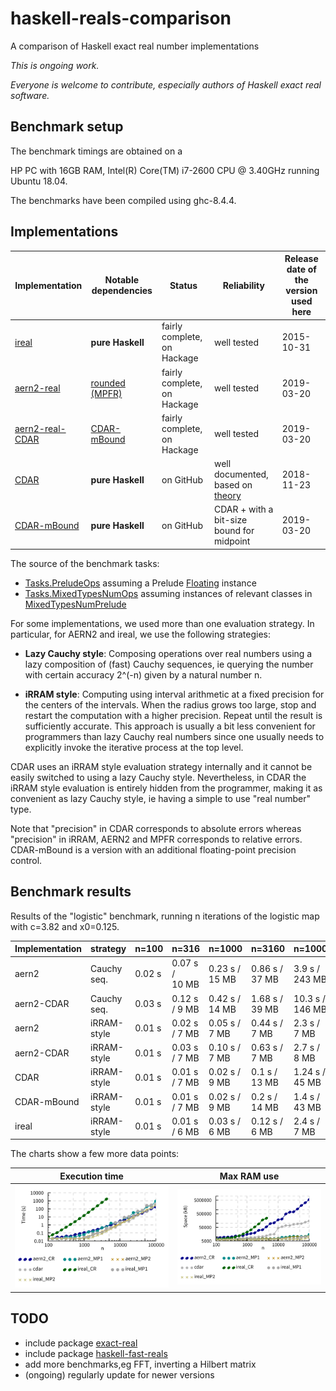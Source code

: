# haskell-reals-comparison

A comparison of Haskell exact real number implementations

_This is ongoing work._

_Everyone is welcome to contribute, especially authors of Haskell exact real software._

## Benchmark setup

The benchmark timings are obtained on a
<!-- Dell Inspiron 15R with 16GB RAM,
Intel(R) Core(TM) i7-3632QM CPU @ 2.20GHz running Ubuntu 14.04. -->
<!-- Lenovo T440p with 16GB RAM,
Intel(R) Core(TM) i7-4710MQ CPU @ 2.50GHz running Ubuntu 14.04. -->
HP PC with 16GB RAM,
Intel(R) Core(TM) i7-2600 CPU @ 3.40GHz running Ubuntu 18.04.

The benchmarks have been compiled using ghc-8.4.4.

<!-- Each benchmark has been executed repeatedly until 3 consecutive times the results have fluctuated for less than 5%. -->

## Implementations

| Implementation | Notable dependencies | Status | Reliability | Release date of the version used here |
| ----- | ----- | ----- | ----- | ----- |
| [ireal](https://hackage.haskell.org/package/ireal) | __pure Haskell__ | fairly complete, on Hackage | well tested | 2015-10-31 |
| [aern2-real](https://github.com/michalkonecny/aern2/aern2-real) | [rounded (MPFR)](http://hackage.haskell.org/package/rounded) | fairly complete, on Hackage | well tested | 2019-03-20 |
| [aern2-real-CDAR](https://github.com/michalkonecny/aern2/aern2-real) | [CDAR-mBound](https://github.com/michalkonecny/cdar/tree/mBound) | fairly complete, on Hackage | well tested | 2019-03-20 |
| [CDAR](https://github.com/jensblanck/cdar) | __pure Haskell__ | on GitHub | well documented, based on [theory](http://cs.swan.ac.uk/%7Ecsjens/pdf/centred.pdf) | 2018-11-23 |
| [CDAR-mBound](https://github.com/michalkonecny/cdar/tree/mBound) | __pure Haskell__ | on GitHub | CDAR + with a bit-size bound for midpoint | 2019-03-20 |

The source of the benchmark tasks: 
* [Tasks.PreludeOps](https://github.com/michalkonecny/haskell-reals-comparison/blob/master/src/Tasks/PreludeOps.hs) assuming a Prelude [Floating](https://hackage.haskell.org/package/base/docs/Prelude.html#t:Floating) instance
* [Tasks.MixedTypesNumOps](https://github.com/michalkonecny/haskell-reals-comparison/blob/master/src/Tasks/MixedTypesNumOps.hs) assuming instances of relevant classes in [MixedTypesNumPrelude](https://hackage.haskell.org/package/mixed-types-num/docs/MixedTypesNumPrelude.html)

For some implementations, we used more than one evaluation strategy.  In particular, for AERN2 and ireal, we use the following strategies:

* __Lazy Cauchy style__: Composing operations over real numbers using a lazy composition of (fast) Cauchy sequences, ie querying the number with certain accuracy 2^(-n) given by a natural number n. 

* __iRRAM style__: Computing using interval arithmetic at a fixed precision for the centers of the intervals.  When the radius grows too large, stop and restart the computation with a higher precision.  Repeat until the result is sufficiently accurate.  This approach is usually a bit less convenient for programmers than lazy Cauchy real numbers since one usually needs to explicitly invoke the iterative process at the top level.

CDAR uses an iRRAM style evaluation strategy internally and it cannot be easily switched to using a lazy Cauchy style.
Nevertheless, in CDAR the iRRAM style evaluation is entirely hidden from the programmer, making it as convenient as lazy Cauchy style, 
ie having a simple to use "real number" type.

Note that "precision" in CDAR corresponds to absolute errors whereas "precision" in iRRAM, AERN2 and MPFR
corresponds to relative errors.  CDAR-mBound is a version with an additional floating-point precision control.

## Benchmark results

Results of the "logistic" benchmark, running n iterations of the logistic map with c=3.82 and x0=0.125.

| Implementation | strategy | n=100 | n=316 | n=1000 | n=3160 | n=10000  | n=31600 | n=100000 |
| -------- | ------ | ---- | ---- | ---- | ---- | ---- | ---- | ---- |
| aern2 | Cauchy seq. | 0.02 s | 0.07 s / 10&nbsp;MB | 0.23 s  / 15&nbsp;MB  | 0.86 s / 37&nbsp;MB | 3.9 s / 243&nbsp;MB |  23 s / 900&nbsp;MB | 193 s / 7.8&nbsp;GB |
| aern2-CDAR | Cauchy seq. | 0.03 s | 0.12 s / 9&nbsp;MB | 0.42 s  / 14&nbsp;MB  | 1.68 s / 39&nbsp;MB | 10.3 s / 146&nbsp;MB |  111 s / 750&nbsp;MB | 1604 s / 5.2&nbsp;GB |
| aern2 | iRRAM-style | 0.01 s | 0.02 s / 7&nbsp;MB  | 0.05 s  / 7&nbsp;MB  | 0.44 s  / 7&nbsp;MB  | 2.3 s /  7&nbsp;MB  | 43 s /  11&nbsp;MB | 903 s / 15&nbsp;MB |
| aern2-CDAR | iRRAM-style | 0.01 s | 0.03 s / 7&nbsp;MB  | 0.10 s  / 7&nbsp;MB  | 0.63 s  / 7&nbsp;MB  | 2.7 s /  8&nbsp;MB  | 46 s /  10&nbsp;MB | 903 s / 15&nbsp;MB |
| CDAR | iRRAM-style | 0.01 s | 0.01 s / 7&nbsp;MB | 0.02 s  / 9&nbsp;MB  | 0.1 s / 13&nbsp;MB | 1.24 s / 45&nbsp;MB |  17 s / 95&nbsp;MB | 272 s / 195&nbsp;MB |
| CDAR-mBound | iRRAM-style | 0.01 s | 0.01 s / 7&nbsp;MB | 0.02 s  / 9&nbsp;MB  | 0.2 s / 14&nbsp;MB | 1.4 s / 43&nbsp;MB |  18 s / 97&nbsp;MB | 283 s / 220&nbsp;MB |
| ireal | iRRAM-style | 0.01 s | 0.01 s / 6&nbsp;MB  | 0.03 s  / 6&nbsp;MB  | 0.12 s  / 6&nbsp;MB  | 2.4 s / 7&nbsp;MB   | 53 s / 8&nbsp;MB   | 375 s / 9&nbsp;MB   |

The charts show a few more data points:

| Execution time | Max RAM use |
| :---: | :---: |
| <img src="benchmarks/charts/logistic-time.png?raw=true" width="400"> | <img src="benchmarks/charts/logistic-space.png?raw=true" width="400"> |

## TODO
* include package [exact-real](https://hackage.haskell.org/package/exact-real)
* include package [haskell-fast-reals](https://github.com/comius/haskell-fast-reals)
* add more benchmarks,eg FFT, inverting a Hilbert matrix
* (ongoing) regularly update for newer versions
